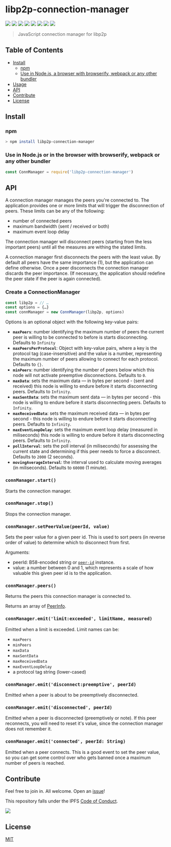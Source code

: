 # libp2p-connection-manager

[![](https://img.shields.io/badge/made%20by-Protocol%20Labs-blue.svg?style=flat-square)](http://ipn.io)
[![](https://img.shields.io/badge/project-IPFS-blue.svg?style=flat-square)](http://ipfs.io/)
[![](https://img.shields.io/badge/freenode-%23ipfs-blue.svg?style=flat-square)](http://webchat.freenode.net/?channels=%23ipfs)
[![](https://coveralls.io/repos/github/libp2p/js-libp2p-connection-manager/badge.svg?branch=master)](https://coveralls.io/github/libp2p/js-libp2p-connection-manager?branch=master)
[![](https://travis-ci.org/libp2p/js-libp2p-connection-manager.svg?branch=master)](https://travis-ci.org/libp2p/js-libp2p-connection-manager)
[![](https://img.shields.io/badge/code%20style-standard-brightgreen.svg?style=flat-square)](https://github.com/feross/standard)
![](https://img.shields.io/badge/npm-%3E%3D3.0.0-orange.svg?style=flat-square)
![](https://img.shields.io/badge/Node.js-%3E%3D4.0.0-orange.svg?style=flat-square)

> JavaScript connection manager for libp2p

## Table of Contents

- [Install](#install)
  - [npm](#npm)
  - [Use in Node.js, a browser with browserify, webpack or any other bundler](##use-in-nodejs-or-in-the-browser-with-browserify-webpack-or-any-other-bundler)
- [Usage](#usage)
- [API](#api)
- [Contribute](#contribute)
- [License](#license)

## Install

### npm

```bash
> npm install libp2p-connection-manager
```

### Use in Node.js or in the browser with browserify, webpack or any other bundler

```js
const ConnManager = require('libp2p-connection-manager')
```


## API

A connection manager manages the peers you're connected to. The application provides one or more limits that will trigger the disconnection of peers. These limits can be any of the following:

* number of connected peers
* maximum bandwidth (sent / received or both)
* maximum event loop delay

The connection manager will disconnect peers (starting from the less important peers) until all the measures are withing the stated limits.

A connection manager first disconnects the peers with the least value. By default all peers have the same importance (1), but the application can define otherwise. Once a peer disconnects the connection manager discards the peer importance. (If necessary, the application should redefine the peer state if the peer is again connected).


### Create a ConnectionManager

```js
const libp2p = // …
const options = {…}
const connManager = new ConnManager(libp2p, options)
```

Options is an optional object with the following key-value pairs:

* **`maxPeers`**: number identifying the maximum number of peers the current peer is willing to be connected to before is starts disconnecting. Defaults to `Infinity`
* **`maxPeersPerProtocol`**: Object with key-value pairs, where a key is the protocol tag (case-insensitive) and the value is a number, representing the maximum number of peers allowing to connect for each protocol. Defaults to `{}`.
* **`minPeers`**: number identifying the number of peers below which this node will not activate preemptive disconnections. Defaults to `0`.
* **`maxData`**: sets the maximum data — in bytes per second -  (sent and received) this node is willing to endure before it starts disconnecting peers. Defaults to `Infinity`.
* **`maxSentData`**: sets the maximum sent data — in bytes per second -  this node is willing to endure before it starts disconnecting peers. Defaults to `Infinity`.
* **`maxReceivedData`**: sets the maximum received data — in bytes per second -  this node is willing to endure before it starts disconnecting peers. Defaults to `Infinity`.
* **`maxEventLoopDelay`**: sets the maximum event loop delay (measured in miliseconds) this node is willing to endure before it starts disconnecting peers. Defaults to `Infinity`.
* **`pollInterval`**: sets the poll interval (in miliseconds) for assessing the current state and determining if this peer needs to force a disconnect. Defaults to `2000` (2 seconds).
* **`movingAverageInterval`**: the interval used to calculate moving averages (in miliseconds). Defaults to `60000` (1 minute).


### `connManager.start()`

Starts the connection manager.

### `connManager.stop()`

Stops the connection manager.


### `connManager.setPeerValue(peerId, value)`

Sets the peer value for a given peer id. This is used to sort peers (in reverse order of value) to determine which to disconnect from first.

Arguments:

* peerId: B58-encoded string or [`peer-id`](https://github.com/libp2p/js-peer-id) instance.
* value: a number between 0 and 1, which represents a scale of how valuable this given peer id is to the application.

### `connManager.peers()`

Returns the peers this connection manager is connected to.

Returns an array of [PeerInfo](https://github.com/libp2p/js-peer-info).

### `connManager.emit('limit:exceeded', limitName, measured)`

Emitted when a limit is exceeded. Limit names can be:

* `maxPeers`
* `minPeers`
* `maxData`
* `maxSentData`
* `maxReceivedData`
* `maxEventLoopDelay`
* a protocol tag string (lower-cased)


### `connManager.emit('disconnect:preemptive', peerId)`

Emitted when a peer is about to be preemptively disconnected.

### `connManager.emit('disconnected', peerId)`

Emitted when a peer is disconnected (preemptively or note). If this peer reconnects, you will need to reset it's value, since the connection manager does not remember it.

### `connManager.emit('connected', peerId: String)`

Emitted when a peer connects. This is a good event to set the peer value, so you can get some control over who gets banned once a maximum number of peers is reached.


## Contribute

Feel free to join in. All welcome. Open an [issue](https://github.com/libp2p/js-libp2p-connection-manager/issues)!

This repository falls under the IPFS [Code of Conduct](https://github.com/ipfs/community/blob/master/code-of-conduct.md).

[![](https://cdn.rawgit.com/jbenet/contribute-ipfs-gif/master/img/contribute.gif)](https://github.com/ipfs/community/blob/master/contributing.md)

## License

[MIT](LICENSE)
